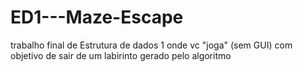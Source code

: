 # ED1---Maze-Escape
trabalho final de Estrutura de dados 1 onde vc "joga" (sem GUI) com objetivo de sair de um labirinto gerado pelo algoritmo
